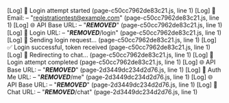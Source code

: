 [Log] 🔐 Login attempt started (page-c50cc7962de83c21.js, line 1)
[Log] 📧 Email: – "registrationtest@example.com" (page-c50cc7962de83c21.js, line 1)
[Log] 🌐 API Base URL: – "***REMOVED***" (page-c50cc7962de83c21.js, line 1)
[Log] 🔗 Login URL: – "***REMOVED***/login" (page-c50cc7962de83c21.js, line 1)
[Log] 🚀 Sending login request... (page-c50cc7962de83c21.js, line 1)
[Log] ✅ Login successful, token received (page-c50cc7962de83c21.js, line 1)
[Log] 🚀 Redirecting to chat... (page-c50cc7962de83c21.js, line 1)
[Log] 🏁 Login attempt completed (page-c50cc7962de83c21.js, line 1)
[Log] 🌐 API Base URL: – "***REMOVED***" (page-2d3449dc234d2d76.js, line 1)
[Log] 🔗 Auth Me URL: – "***REMOVED***/me" (page-2d3449dc234d2d76.js, line 1)
[Log] 🌐 API Base URL: – "***REMOVED***" (page-2d3449dc234d2d76.js, line 1)
[Log] 🔗 Chat URL: – "***REMOVED***/chat" (page-2d3449dc234d2d76.js, line 1)